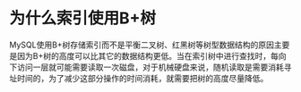# 为什么索引使用B+树

MySQL使用B+树存储索引而不是平衡二叉树、红黑树等树型数据结构的原因主要是因为B+树的高度可以比其它的数据结构更低。当在索引树中进行查找时，每向下访问一层就可能需要读取一次磁盘，对于机械硬盘来说，随机读取是需要消耗寻址时间的，为了减少这部分操作的时间消耗，就需要把树的高度尽量降低。
